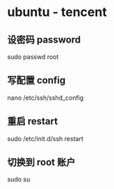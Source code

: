 # ubuntu - tencent 
## 设密码 password
sudo passwd root
## 写配置 config
nano /etc/ssh/sshd_config

## 重启 restart
sudo /etc/init.d/ssh restart

## 切换到 root 账户
sudo su